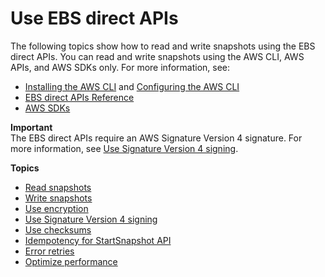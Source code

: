 # Use EBS direct APIs<a name="work-with"></a>

The following topics show how to read and write snapshots using the EBS direct APIs\. You can read and write snapshots using the AWS CLI, AWS APIs, and AWS SDKs only\. For more information, see:
+ [ Installing the AWS CLI](https://docs.aws.amazon.com/cli/latest/userguide/cli-chap-install.html) and [ Configuring the AWS CLI](https://docs.aws.amazon.com/cli/latest/userguide/cli-chap-configure.html#cli-quick-configuration)
+ [EBS direct APIs Reference](https://docs.aws.amazon.com/ebs/latest/APIReference/)
+ [AWS SDKs](http://aws.amazon.com/tools/#SDKs)

**Important**  
The EBS direct APIs require an AWS Signature Version 4 signature\. For more information, see [Use Signature Version 4 signing](ebsapis-using-sigv4.md)\.

**Topics**
+ [Read snapshots](readsnapshots.md)
+ [Write snapshots](writesnapshots.md)
+ [Use encryption](ebsapis-using-encryption.md)
+ [Use Signature Version 4 signing](ebsapis-using-sigv4.md)
+ [Use checksums](ebsapis-using-checksums.md)
+ [Idempotency for StartSnapshot API](ebs-direct-api-idempotency.md)
+ [Error retries](error-retries.md)
+ [Optimize performance](ebsapi-performance.md)